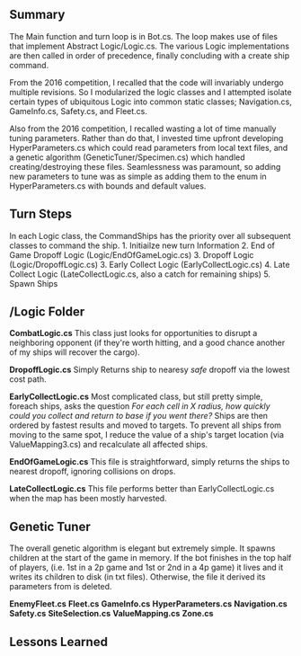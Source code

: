 <h2>Summary</h2>
The Main function and turn loop is in Bot.cs.  The loop makes use of files that implement Abstract Logic/Logic.cs.  The various Logic implementations are then called in order of precedence, finally concluding with a create ship command.

From the 2016 competition, I recalled that the code will invariably undergo multiple revisions.  So I modularized the logic classes and I attempted isolate certain types of ubiquitous Logic into common static classes; Navigation.cs, GameInfo.cs, Safety.cs, and Fleet.cs.

Also from the 2016 competition, I recalled wasting a lot of time manually tuning parameters.  Rather than do that, I invested time upfront developing HyperParameters.cs which could read parameters from local text files, and a genetic algorithm (GeneticTuner/Specimen.cs) which handled creating/destroying these files.  Seamlessness was paramount, so adding new parameters to tune was as simple as adding them to the enum in HyperParameters.cs with bounds and default values.

<h2>Turn Steps</h2>
In each Logic class, the CommandShips has the priority over all subsequent classes to command the ship.
1. Initiailze new turn Information
2. End of Game Dropoff Logic (Logic/EndOfGameLogic.cs)
3. Dropoff Logic (Logic/DropoffLogic.cs)
3. Early Collect Logic (EarlyCollectLogic.cs)
4. Late Collect Logic (LateCollectLogic.cs, also a catch for remaining ships)
5. Spawn Ships


<h2>/Logic Folder</h2>
<b>CombatLogic.cs</b>
This class just looks for opportunities to disrupt a neighboring opponent (if they're worth hitting, and a good chance another of my ships will recover the cargo).

<b>DropoffLogic.cs</b>
Simply Returns ship to nearesy *safe* dropoff via the lowest cost path.

<b>EarlyCollectLogic.cs</b>
Most complicated class, but still pretty simple, foreach ships, asks the question
<i>For each cell in X radius, how quickly could you collect and return to base if you went there?</i>
Ships are then ordered by fastest results and moved to targets.  To prevent all ships from moving to the same spot, I reduce the value of a ship's target location (via ValueMapping3.cs) and recalculate all affected ships.

<b>EndOfGameLogic.cs</b>
This file is straightforward, simply returns the ships to nearest dropoff, ignoring collisions on drops.

<b>LateCollectLogic.cs</b>
This file performs better than EarlyCollectLogic.cs when the map has been mostly harvested.


<h2>Genetic Tuner</h2>
The overall genetic algorithm is elegant but extremely simple.  It spawns children at the start of the game in memory.  If the bot finishes in the top half of players, (i.e. 1st in a 2p game and 1st or 2nd in a 4p game) it lives and it writes its children to disk (in txt files).  Otherwise, the file it derived its parameters from is deleted.

<b>EnemyFleet.cs</b>
<b>Fleet.cs</b>
<b>GameInfo.cs</b>
<b>HyperParameters.cs</b>
<b>Navigation.cs</b>
<b>Safety.cs</b>
<b>SiteSelection.cs</b>
<b>ValueMapping.cs</b>
<b>Zone.cs</b>


<h2>Lessons Learned</h2>
